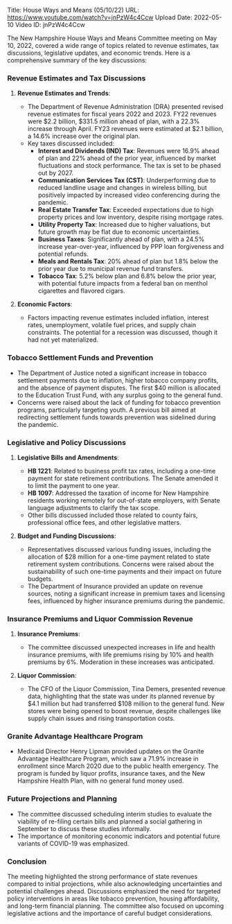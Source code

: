 Title: House Ways and Means (05/10/22)
URL: https://www.youtube.com/watch?v=jnPzW4c4Ccw
Upload Date: 2022-05-10
Video ID: jnPzW4c4Ccw

The New Hampshire House Ways and Means Committee meeting on May 10, 2022, covered a wide range of topics related to revenue estimates, tax discussions, legislative updates, and economic trends. Here is a comprehensive summary of the key discussions:

### Revenue Estimates and Tax Discussions

1. **Revenue Estimates and Trends**:
   - The Department of Revenue Administration (DRA) presented revised revenue estimates for fiscal years 2022 and 2023. FY22 revenues were $2.2 billion, $331.5 million ahead of plan, with a 22.3% increase through April. FY23 revenues were estimated at $2.1 billion, a 14.6% increase over the original plan.
   - Key taxes discussed included:
     - **Interest and Dividends (IND) Tax**: Revenues were 16.9% ahead of plan and 22% ahead of the prior year, influenced by market fluctuations and stock performance. The tax is set to be phased out by 2027.
     - **Communication Services Tax (CST)**: Underperforming due to reduced landline usage and changes in wireless billing, but positively impacted by increased video conferencing during the pandemic.
     - **Real Estate Transfer Tax**: Exceeded expectations due to high property prices and low inventory, despite rising mortgage rates.
     - **Utility Property Tax**: Increased due to higher valuations, but future growth may be flat due to economic uncertainties.
     - **Business Taxes**: Significantly ahead of plan, with a 24.5% increase year-over-year, influenced by PPP loan forgiveness and potential refunds.
     - **Meals and Rentals Tax**: 20% ahead of plan but 1.8% below the prior year due to municipal revenue fund transfers.
     - **Tobacco Tax**: 5.2% below plan and 6.8% below the prior year, with potential future impacts from a federal ban on menthol cigarettes and flavored cigars.

2. **Economic Factors**:
   - Factors impacting revenue estimates included inflation, interest rates, unemployment, volatile fuel prices, and supply chain constraints. The potential for a recession was discussed, though it had not yet materialized.

### Tobacco Settlement Funds and Prevention

- The Department of Justice noted a significant increase in tobacco settlement payments due to inflation, higher tobacco company profits, and the absence of payment disputes. The first $40 million is allocated to the Education Trust Fund, with any surplus going to the general fund.
- Concerns were raised about the lack of funding for tobacco prevention programs, particularly targeting youth. A previous bill aimed at redirecting settlement funds towards prevention was sidelined during the pandemic.

### Legislative and Policy Discussions

1. **Legislative Bills and Amendments**:
   - **HB 1221**: Related to business profit tax rates, including a one-time payment for state retirement contributions. The Senate amended it to limit the payment to one year.
   - **HB 1097**: Addressed the taxation of income for New Hampshire residents working remotely for out-of-state employers, with Senate language adjustments to clarify the tax scope.
   - Other bills discussed included those related to county fairs, professional office fees, and other legislative matters.

2. **Budget and Funding Discussions**:
   - Representatives discussed various funding issues, including the allocation of $28 million for a one-time payment related to state retirement system contributions. Concerns were raised about the sustainability of such one-time payments and their impact on future budgets.
   - The Department of Insurance provided an update on revenue sources, noting a significant increase in premium taxes and licensing fees, influenced by higher insurance premiums during the pandemic.

### Insurance Premiums and Liquor Commission Revenue

1. **Insurance Premiums**:
   - The committee discussed unexpected increases in life and health insurance premiums, with life premiums rising by 10% and health premiums by 6%. Moderation in these increases was anticipated.

2. **Liquor Commission**:
   - The CFO of the Liquor Commission, Tina Demers, presented revenue data, highlighting that the state was under its planned revenue by $4.1 million but had transferred $108 million to the general fund. New stores were being opened to boost revenue, despite challenges like supply chain issues and rising transportation costs.

### Granite Advantage Healthcare Program

- Medicaid Director Henry Lipman provided updates on the Granite Advantage Healthcare Program, which saw a 71.9% increase in enrollment since March 2020 due to the public health emergency. The program is funded by liquor profits, insurance taxes, and the New Hampshire Health Plan, with no general fund money used.

### Future Projections and Planning

- The committee discussed scheduling interim studies to evaluate the viability of re-filing certain bills and planned a social gathering in September to discuss these studies informally.
- The importance of monitoring economic indicators and potential future variants of COVID-19 was emphasized.

### Conclusion

The meeting highlighted the strong performance of state revenues compared to initial projections, while also acknowledging uncertainties and potential challenges ahead. Discussions emphasized the need for targeted policy interventions in areas like tobacco prevention, housing affordability, and long-term financial planning. The committee also focused on upcoming legislative actions and the importance of careful budget considerations.